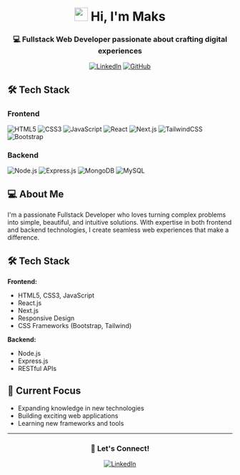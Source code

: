 <div align="center">
  
# <img src="https://raw.githubusercontent.com/iampavangandhi/iampavangandhi/master/gifs/Hi.gif" width="30px"> Hi, I'm Maks

### 💻 Fullstack Web Developer passionate about crafting digital experiences

[![LinkedIn](https://img.shields.io/badge/LinkedIn-0077B5?style=for-the-badge&logo=linkedin&logoColor=white)](https://www.linkedin.com/in/maksymilian-losiewicz-59b129295/)
[![GitHub](https://img.shields.io/badge/GitHub-100000?style=for-the-badge&logo=github&logoColor=white)](https://github.com/Mqksss)

</div>

## 🛠️ Tech Stack

### Frontend

![HTML5](https://img.shields.io/badge/HTML5-E34F26?style=for-the-badge&logo=html5&logoColor=white)
![CSS3](https://img.shields.io/badge/CSS3-1572B6?style=for-the-badge&logo=css3&logoColor=white)
![JavaScript](https://img.shields.io/badge/JavaScript-F7DF1E?style=for-the-badge&logo=javascript&logoColor=black)
![React](https://img.shields.io/badge/React-20232A?style=for-the-badge&logo=react&logoColor=61DAFB)
![Next.js](https://img.shields.io/badge/Next.js-000000?style=for-the-badge&logo=next.js&logoColor=white)
![TailwindCSS](https://img.shields.io/badge/Tailwind_CSS-38B2AC?style=for-the-badge&logo=tailwind-css&logoColor=white)
![Bootstrap](https://img.shields.io/badge/Bootstrap-563D7C?style=for-the-badge&logo=bootstrap&logoColor=white)

### Backend

![Node.js](https://img.shields.io/badge/Node.js-43853D?style=for-the-badge&logo=node.js&logoColor=white)
![Express.js](https://img.shields.io/badge/Express.js-404D59?style=for-the-badge)
![MongoDB](https://img.shields.io/badge/MongoDB-4EA94B?style=for-the-badge&logo=mongodb&logoColor=white)
![MySQL](https://img.shields.io/badge/MySQL-005C84?style=for-the-badge&logo=mysql&logoColor=white)

## 💻 About Me

I'm a passionate Fullstack Developer who loves turning complex problems into simple, beautiful, and intuitive solutions. With expertise in both frontend and backend technologies, I create seamless web experiences that make a difference.

## 🛠️ Tech Stack

**Frontend:**

- HTML5, CSS3, JavaScript
- React.js
- Next.js
- Responsive Design
- CSS Frameworks (Bootstrap, Tailwind)

**Backend:**

- Node.js
- Express.js
- RESTful APIs

## 🌱 Current Focus

- Expanding knowledge in new technologies
- Building exciting web applications
- Learning new frameworks and tools

---

<div align="center">
  
### 💬 Let's Connect!

[![LinkedIn](https://img.shields.io/badge/LinkedIn-Connect-blue?style=for-the-badge&logo=linkedin)](https://www.linkedin.com/in/maksymilian-losiewicz-59b129295/)

</div>

